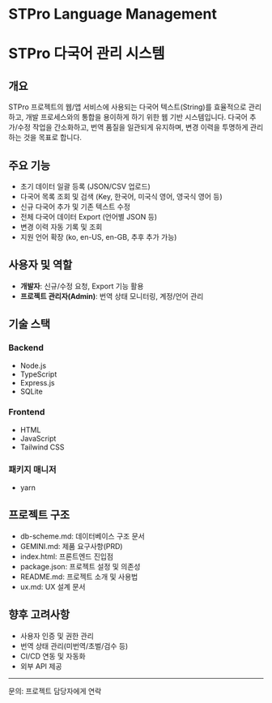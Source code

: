 # STPro Language Management


# STPro 다국어 관리 시스템

## 개요
STPro 프로젝트의 웹/앱 서비스에 사용되는 다국어 텍스트(String)를 효율적으로 관리하고, 개발 프로세스와의 통합을 용이하게 하기 위한 웹 기반 시스템입니다. 다국어 추가/수정 작업을 간소화하고, 번역 품질을 일관되게 유지하며, 변경 이력을 투명하게 관리하는 것을 목표로 합니다.

## 주요 기능
- 초기 데이터 일괄 등록 (JSON/CSV 업로드)
- 다국어 목록 조회 및 검색 (Key, 한국어, 미국식 영어, 영국식 영어 등)
- 신규 다국어 추가 및 기존 텍스트 수정
- 전체 다국어 데이터 Export (언어별 JSON 등)
- 변경 이력 자동 기록 및 조회
- 지원 언어 확장 (ko, en-US, en-GB, 추후 추가 가능)

## 사용자 및 역할
- **개발자**: 신규/수정 요청, Export 기능 활용
- **프로젝트 관리자(Admin)**: 번역 상태 모니터링, 계정/언어 관리

## 기술 스택
### Backend
- Node.js
- TypeScript
- Express.js
- SQLite

### Frontend
- HTML
- JavaScript
- Tailwind CSS

### 패키지 매니저
- yarn

## 프로젝트 구조
- db-scheme.md: 데이터베이스 구조 문서
- GEMINI.md: 제품 요구사항(PRD)
- index.html: 프론트엔드 진입점
- package.json: 프로젝트 설정 및 의존성
- README.md: 프로젝트 소개 및 사용법
- ux.md: UX 설계 문서

## 향후 고려사항
- 사용자 인증 및 권한 관리
- 번역 상태 관리(미번역/초벌/검수 등)
- CI/CD 연동 및 자동화
- 외부 API 제공

---
문의: 프로젝트 담당자에게 연락
